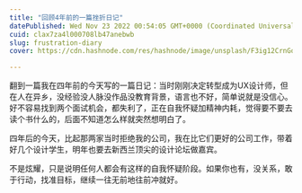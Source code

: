 ```yaml
---
title: "回顾4年前的一篇挫折日记"
datePublished: Wed Nov 23 2022 00:54:05 GMT+0000 (Coordinated Universal Time)
cuid: clax7za4l000708lb47anebwb
slug: frustration-diary
cover: https://cdn.hashnode.com/res/hashnode/image/unsplash/F3ig12CrnGo/upload/v1669424026581/I2V9fIK90.jpeg

---
```


翻到一篇我在四年前的今天写的一篇日记：当时刚刚决定转型成为UX设计师，但在人在异乡，没经验没人脉没作品没教育背景，语言也不好，简单说就是没信心。好不容易找到两个面试机会，都失利了，正在自我怀疑加精神内耗，觉得要不要去读个书什么的，后面不知道怎么样就突然想明白了。

四年后的今天，比起那两家当时拒绝我的公司，我在比它们更好的公司工作，带着好几个设计学生，明年也要去新西兰顶尖的设计论坛做嘉宾。

不是炫耀，只是说明任何人都会有这样的自我怀疑阶段。如果你也有，没关系，敢于行动，找准目标，继续一往无前地往前冲就好。